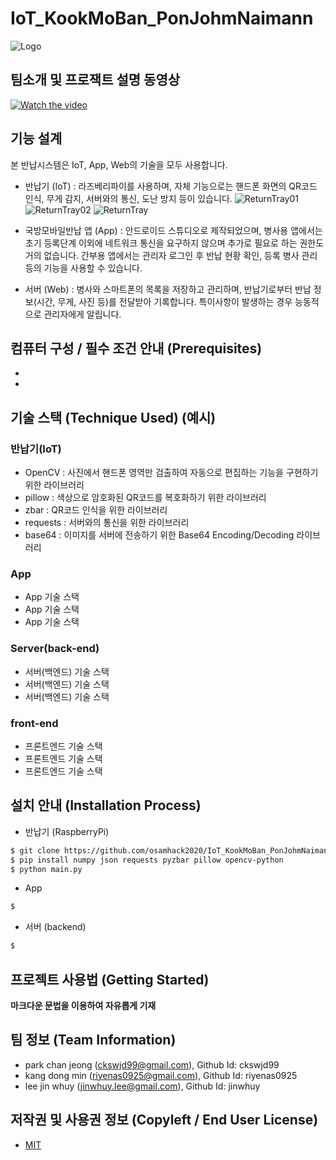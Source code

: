 # IoT_KookMoBan_PonJohmNaimann

![Logo](https://lh3.googleusercontent.com/pw/ACtC-3ceGDmw6K5YAxd3SaEUrWGAGZPe0xC28Dt9PtkwtGE-5XVGac-BC1p2993Az0hxYdiilLX9dRWkA9JImJJ17RKc2GOAtOsiz8NruidNrjUt1C-xlwudaOf_fQaR6ztE8Q6UqO8XOX6lz-WCqBDoCavXLik5aslXHeA3otmoOZuvGPm4VHj_gVzSA0jeW6Jb0H5eeaYbFa-wrw758lcxa0R0_EaDyACEyWLrPoJ8EsQW-KHznvGAoQy-7Mwgl4tXqXyrhAe3QZhk1MDNbxx0zeslHVkdbU19de9QPEFKZM_ER7vj-JtiwKsrSGj6wivPAvvrfQrPVUGZrD_Pdn1mgNSCmdoucsBM9G9c6cp7yO2Uut2wSPhHpJOBxGUYZK4BbmhZ_sI8Z-nyzsXvCHd22EolRnO6PmhXwzsR40VhfoNI59aaNOS4VV2YzNoQ-Q35YNvVd13PWsrFPpzeDpv17_5yJRUeqVb_MHR4S8qTobEJNKliqPGpZ-EvmCVNm7BiXWEy-0_eyJLDXGXhKuRNAE6K0dJEGz2NGfWiGqwoFG6nxErFAjb8M9S89rmC96-yzsGzbmSqfxoNfCRPzhm_uCzWy-Aljva0709wmb8nC8uQqS_kf_N4fJKTaeC2Yo_dJMFKGfJIG-H4GVjR5g-L9qdcgPVO5eGXyxYlWbi0F889m08FpO0NKhW6tWY4rNBS5BrqfU-i_3XqzJzUze-Y=w720-h160-no?authuser=0)

## 팀소개 및 프로잭트 설명 동영상
[![Watch the video](https://lh3.googleusercontent.com/xVABUn2rdW-iRp0YolHYvb5YYkQYd2AX0LPxRhQPDPEag3sSKYdr8H1oHYkaB0MEdXshoa8xt4JMGw5nfR7AYAELwNZt8fPy-OXq_7sqOBEP_QIsm-QyHLNgaUb8liUnWM06ZwHyFHFSaRgbZExOveWNaV2rlxYzdkczvGjoBsdw1bpt1L7JQG2ktZvQNwb1IFZxb0zRu1NzyNZOkBs4M1R7lHGDnLi51AmxxAn5YVrHa3miZRFyGrYIy4XQ5NxuoJG8xFQjVrcF-Ynn9Z7saUM0NtQoRx13ZCGFlxbez8UV478nMpCHZGB6RAMCmhScfcWz0XFRLO6vM56VGd0Haj82tCy-smULBtlbgEv7J5-zOFqkvcQUVJfWODwrSiqRUr_-JB5PPvEjZtf04gAP4t_MIE8MVG8GMrijDx22l1FKcx0oA9E8ic2PiWEjEJszNJQCeIuddpARSOdkRfkAOjyfSDzJaRGS7W6V9E9kmKRY4eIjcixi8yITqMBdNCDrG7NlF6ljaqx1JnROi82f1AU8R_1seJIejZb1WnGCugV0wYpQmm3IqU7h2MXIFm5QpnO2XYuiAbzcMOWbuDfPltDUr24NZkqQSObkvhyTpGMVrf_QpNyCHA77Ed4gxra7c9C-X8LlCZxV5n1Sh9q9PvfrUKiKB1LuWWRWjKIj7cZdBtPSIL9FaflXRtNzHw=w1226-h919-no?authuser=0)](https://youtu.be/1MnzUWjBQog)

## 기능 설계
본 반납시스템은 IoT, App, Web의 기술을 모두 사용합니다.
  
 - 반납기 (IoT) : 라즈베리파이를 사용하며, 자체 기능으로는 핸드폰 화면의 QR코드 인식, 무게 감지, 서버와의 통신, 도난 방지 등이 있습니다.
  ![ReturnTray01](https://lh3.googleusercontent.com/vsOzDeb2zeVaRe3zjhRD9KqP34M2JNo0AuRTUPVMf1jD_HmhLnDGb0zImWofrDX8d8SoGycxHKLXnOe0nBMGJFQAEmdJfDZXfGzW4CMezXqFRuucFRACVSnmI7pJGHbifxrtVawsjYKgGDWB5V8xVydCVVX51aI2O_rorR6f1je9aTD9BhIETEwPDilj8c9L5YFij83Y-Z80cHwA87x83rs2s0AMp-QZvX6J0sbblD90gTG_MqC-J2I0ijrM8ewpF3YyczLAYO7PW9bcDf21NJNoHjepMy-ndWEx0EACkgWQS4-NJxeh0iSJT_Z9apSdjXhqHfrvpHhWIC0UWHNY8wI7LxJAjpaoPScYLRqtTnoQzEsUkEqPYkKXcvqaVPIllMSfkRPlqfPN6THSK2nGqqPR539z4libMXQVWLklFGg54nYv1E3AsrxMrUxl8iX48VCCyuE2YY5plvhM15c5vH3VRn3rvPp_LB7d88lZL-HjiyM5DjuoiVPopcX2S52CLRt9k6BF2w12Ydsz780oXEm6O07Yvc8O1tRaE_igiHLDnJ7dJxFgBEazp-nN0h2-UCH6Yy04OS3ZbgvwPyHGr6Hsc_ME_-SZ9mTsawZ-uIS7Mh9REBgg0eIHH0qOx4XFTJwjGloP9x_zf-xxPIukQRDV4FxSnpzdzRUPxIvNmfA6wun6g9_J2ZtlBzae-w=w1810-h891-no?authuser=0)
  ![ReturnTray02](https://lh3.googleusercontent.com/5sHDK4EBnt651CWqjMznD-gjH8ijPCVHzPtCpc_gDQTMEQGmuqFI0XROiOfLrTbar-EJMCUmKMUKV36EDY_exBxFhHgX0TOfBxpTlOCfjFEDz1cP7ujEQZm2kwKoCce5cFSbxOXhSgywuanNiGJtb1AfmqkQ0efqoW7kOuveE4qIqyji9j2MwjnDNNbyltKkQgzft40aBrXjEI9EVEUI3F0ylt5UAbY40kFvsSq2HZyxMyXOAkbcoLx9VoXkNebXqKmYgMo5C9W5dWoE_Qys6kjAaY9anCO_lya4W7XEQyt1400ZX0WB9BZ3f_vhDx1QdPBTAXZ_980bpfKEKAylzFFlVxeWqJTEzOwXIoRSVnwOEbQZFR-gaEwjISC5AXB6uR8ZHDRhkcD7m6lqzF4uMM4DqjOHBvJW8g1_XH22IbEq0HY0GsAvECDiaed_MoHM_wALXGkpvH83Iozg_s8748wteHO4bRPIFjlKLHE0ldwhv__F0uQN5vcTvRY4wFUSKrU5CKEtj-yOmOnZUnO7CQ1dNZLbcSduSTEDaKt2rEi0wPJFmKU7GvqDKrHB0-a5fTG59vsG9UkoZS-0t2bx2a3ml340YL3XHhrSScbbLnUKISTs3wYixIeLsQTg9oW3LNTwTi5si1ND4AJDHPa_TyQCUrqZK2xYNXkG-hkLKPHcMecTZojWzc5EOycjdA=w1824-h894-no?authuser=0)
  ![ReturnTray](https://lh3.googleusercontent.com/uuAHNFfeaEAxiKfAxZdPw5gxRszqwAdNlmIrgyfebRdAuEtGup6jdLKI9O-J7EUcfE2ywQ6snWVBcF2cHo31qoyvMrMmouIXFWYNwlB9DNg3iFNtLtXYr82wHhNKwncFfKlPPFq9TZBdyvSiJxFhOI9ClTWfJ96Nn0tPFyK5Q845m3fuloK-Rn-i3PwrOO0ETPSN919OaWg4ohfsVf2EXAJJS_BMfha5LbdKU2-DOvXEjKvY-AWFMLzy2MdpLx5edQDBlCIH0jcZnNCrriTI8kVlRcn_yI9Jm8jHje-27wn0Cav4n-eSjAr9dZv-iu-IQFfLmqzHiCcVe6l1kDnlnCkulU62cWjQRT8wBkDigYTt5ROajn58fnsRcWnWaimz7Tb-V4Qzw25uxzimHb0_CzrfOxr6zB0tbTa2x-L9aiejVKZnf1kQl7OtcKdqlEo0XHthUV2QRYqvaZD8z3_oBBDcrJ452XlutZ-Y94_GxqK-7CoxNjTmhan2q11hij2uDTl9RRq7jCCbn6VIE6gwmfzlzJOmSAXo_uq_BSESHeyRM92YtktT-D-_x4HxNLvClmVstthChxshRYe7jEqKGLtZiku0mc3cRwSLN_iKmDb2RzTHB9FD10hHC4eUQ-cv_pCGwMB61Ay06aKfMWKheRdFT6txVlgwJJBHeELhdf1DM-P7_Mu3X5PEraL1nw=w1802-h888-no?authuser=0)
  
 - 국방모바일반납 앱 (App) : 안드로이드 스튜디오로 제작되었으며, 병사용 앱에서는 초기 등록단계 이외에 네트워크 통신을 요구하지 않으며 추가로 필요로 하는 권한도 거의 없습니다. 간부용 앱에서는 관리자 로그인 후 반납 현황 확인, 등록 병사 관리 등의 기능을 사용할 수 있습니다.
  
 - 서버 (Web) : 병사와 스마트폰의 목록을 저장하고 관리하며, 반납기로부터 반납 정보(시간, 무게, 사진 등)를 전달받아 기록합니다. 특이사항이 발생하는 경우 능동적으로 관리자에게 알립니다.
  
## 컴퓨터 구성 / 필수 조건 안내 (Prerequisites)
* 
* 

## 기술 스택 (Technique Used) (예시)
### 반납기(IoT)
 - OpenCV   : 사진에서 핸드폰 영역만 검출하여 자동으로 편집하는 기능을 구현하기 위한 라이브러리
 - pillow   : 색상으로 암호화된 QR코드를 복호화하기 위한 라이브러리
 - zbar     : QR코드 인식을 위한 라이브러리
 - requests : 서버와의 통신을 위한 라이브러리
 - base64   : 이미지를 서버에 전송하기 위한 Base64 Encoding/Decoding 라이브러리

### App
 - App 기술 스택
 - App 기술 스택
 - App 기술 스택

### Server(back-end)
 - 서버(백엔드) 기술 스택
 - 서버(백엔드) 기술 스택
 - 서버(백엔드) 기술 스택
 
### front-end
 - 프론트엔드 기술 스택
 - 프론트엔드 기술 스택
 - 프론트엔드 기술 스택

## 설치 안내 (Installation Process)
 - 반납기 (RaspberryPi)
```bash
$ git clone https://github.com/osamhack2020/IoT_KookMoBan_PonJohmNaimann.git
$ pip install numpy json requests pyzbar pillow opencv-python
$ python main.py
```

 - App
```bash
$
```
 
 - 서버 (backend)
```bash
$
```

## 프로젝트 사용법 (Getting Started)
**마크다운 문법을 이용하여 자유롭게 기재**


 
## 팀 정보 (Team Information)
- park chan jeong (ckswjd99@gmail.com), Github Id: ckswjd99
- kang dong min (riyenas0925@gmail.com), Github Id: riyenas0925
- lee jin whuy (jinwhuy.lee@gmail.com), Github Id: jinwhuy

## 저작권 및 사용권 정보 (Copyleft / End User License)
 * [MIT](https://github.com/osamhack2020/IoT_KookMoBan_PonJohmNaimann/blob/master/LICENSE)
